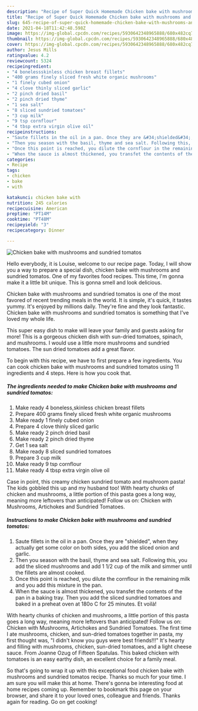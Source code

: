 ```yaml
---
description: "Recipe of Super Quick Homemade Chicken bake with mushrooms and sundried tomatos"
title: "Recipe of Super Quick Homemade Chicken bake with mushrooms and sundried tomatos"
slug: 645-recipe-of-super-quick-homemade-chicken-bake-with-mushrooms-and-sundried-tomatos
date: 2021-04-18T11:42:48.598Z
image: https://img-global.cpcdn.com/recipes/5930642348965888/680x482cq70/chicken-bake-with-mushrooms-and-sundried-tomatos-recipe-main-photo.jpg
thumbnail: https://img-global.cpcdn.com/recipes/5930642348965888/680x482cq70/chicken-bake-with-mushrooms-and-sundried-tomatos-recipe-main-photo.jpg
cover: https://img-global.cpcdn.com/recipes/5930642348965888/680x482cq70/chicken-bake-with-mushrooms-and-sundried-tomatos-recipe-main-photo.jpg
author: Jesus Mills
ratingvalue: 4.2
reviewcount: 5324
recipeingredient:
- "4 bonelessskinless chicken breast fillets"
- "400 grams finely sliced fresh white organic mushrooms"
- "1 finely cubed onion"
- "4 clove thinly sliced garlic"
- "2 pinch dried basil"
- "2 pinch dried thyme"
- "1 sea salt"
- "8 sliced sundried tomatoes"
- "3 cup milk"
- "9 tsp cornflour"
- "4 tbsp extra virgin olive oil"
recipeinstructions:
- "Saute fillets in the oil in a pan. Once they are &#34;shielded&#34;, when they actually get some color on both sides, you add the sliced onion and garlic."
- "Then you season with the basil, thyme and sea salt. Following this,  you add the sliced mushrooms and add 1 1/2 cup of the milk and simmer until the fillets are almost cooked."
- "Once this point is reached, you dilute the cornflour in the remaining milk and you add this mixture  in the pan."
- "When the sauce is almost thickened, you transfet the contents of the pan in a baking tray. Then you add the sliced sundried tomatoes and baked in a preheat oven at 180o C for 25 minutes. Et voilà!"
categories:
- Recipe
tags:
- chicken
- bake
- with

katakunci: chicken bake with 
nutrition: 245 calories
recipecuisine: American
preptime: "PT14M"
cooktime: "PT48M"
recipeyield: "3"
recipecategory: Dinner

---
```



![Chicken bake with mushrooms and sundried tomatos](https://img-global.cpcdn.com/recipes/5930642348965888/680x482cq70/chicken-bake-with-mushrooms-and-sundried-tomatos-recipe-main-photo.jpg)

Hello everybody, it is Louise, welcome to our recipe page. Today, I will show you a way to prepare a special dish, chicken bake with mushrooms and sundried tomatos. One of my favorites food recipes. This time, I'm gonna make it a little bit unique. This is gonna smell and look delicious.

Chicken bake with mushrooms and sundried tomatos is one of the most favored of recent trending meals in the world. It is simple, it's quick, it tastes yummy. It's enjoyed by millions daily. They're fine and they look fantastic. Chicken bake with mushrooms and sundried tomatos is something that I've loved my whole life.

This super easy dish to make will leave your family and guests asking for more! This is a gorgeous chicken dish with sun-dried tomatoes, spinach, and mushrooms. I would use a little more mushrooms and sundried tomatoes. The sun dried tomatoes add a great flavor.


To begin with this recipe, we have to first prepare a few ingredients. You can cook chicken bake with mushrooms and sundried tomatos using 11 ingredients and 4 steps. Here is how you cook that.

<!--inarticleads1-->

##### The ingredients needed to make Chicken bake with mushrooms and sundried tomatos:

1. Make ready 4 boneless,skinless chicken breast fillets
1. Prepare 400 grams finely sliced fresh white organic mushrooms
1. Make ready 1 finely cubed onion
1. Prepare 4 clove thinly sliced garlic
1. Make ready 2 pinch dried basil
1. Make ready 2 pinch dried thyme
1. Get 1 sea salt
1. Make ready 8 sliced sundried tomatoes
1. Prepare 3 cup milk
1. Make ready 9 tsp cornflour
1. Make ready 4 tbsp extra virgin olive oil


Case in point, this creamy chicken sundried tomato and mushroom pasta! The kids gobbled this up and my husband too! With hearty chunks of chicken and mushrooms, a little portion of this pasta goes a long way, meaning more leftovers than anticipated! Follow us on: Chicken with Mushrooms, Artichokes and Sundried Tomatoes. 

<!--inarticleads2-->

##### Instructions to make Chicken bake with mushrooms and sundried tomatos:

1. Saute fillets in the oil in a pan. Once they are &#34;shielded&#34;, when they actually get some color on both sides, you add the sliced onion and garlic.
1. Then you season with the basil, thyme and sea salt. Following this,  you add the sliced mushrooms and add 1 1/2 cup of the milk and simmer until the fillets are almost cooked.
1. Once this point is reached, you dilute the cornflour in the remaining milk and you add this mixture  in the pan.
1. When the sauce is almost thickened, you transfet the contents of the pan in a baking tray. Then you add the sliced sundried tomatoes and baked in a preheat oven at 180o C for 25 minutes. Et voilà!


With hearty chunks of chicken and mushrooms, a little portion of this pasta goes a long way, meaning more leftovers than anticipated! Follow us on: Chicken with Mushrooms, Artichokes and Sundried Tomatoes. The first time I ate mushrooms, chicken, and sun-dried tomatoes together in pasta, my first thought was, &#34;I didn&#39;t know you guys were best friends!!!&#34; It&#39;s hearty and filling with mushrooms, chicken, sun-dried tomatoes, and a light cheese sauce. From Joanne Ozug of Fifteen Spatulas. This baked chicken with tomatoes is an easy earthy dish, an excellent choice for a family meal. 

So that's going to wrap it up with this exceptional food chicken bake with mushrooms and sundried tomatos recipe. Thanks so much for your time. I am sure you will make this at home. There's gonna be interesting food at home recipes coming up. Remember to bookmark this page on your browser, and share it to your loved ones, colleague and friends. Thanks again for reading. Go on get cooking!
